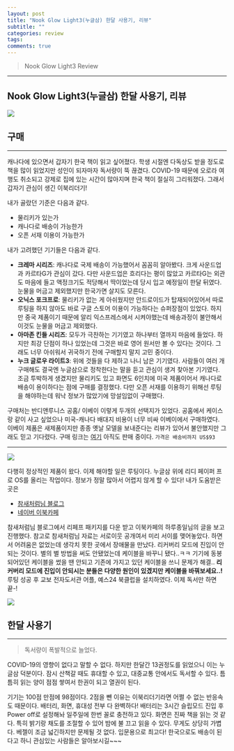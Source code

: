 ```yaml
---
layout: post
title: "Nook Glow Light3(누글삼) 한달 사용기, 리뷰"
subtitle: ""
categories: review
tags:
comments: true
---
```


> Nook Glow Light3 Review

---

## Nook Glow Light3(누글삼) 한달 사용기, 리뷰

![](https://postfiles.pstatic.net/MjAyMDA0MjZfNzAg/MDAxNTg3ODY1ODcyMTcz.AgqWf9P_ukDxNBK707z4S_dRkJfR3IMnnj7A3CCi_GMg.-wkgO4MVepEttMmVtnbe30kqqFvMjMSzfcSwoBvUzlUg.JPEG.rannan09/IMG_4746.jpg?type=w966)

## 구매

---

캐나다에 있으면서 갑자기 한국 책이 읽고 싶어졌다. 학생 시절엔 다독상도 받을 정도로 책을 많이 읽었지만 성인이 되자마자 독서량이 뚝 끊겼다. COVID-19 때문에 오로라 여행도 취소되고 강제로 집에 있는 시간이 많아지며 한국 책이 절실히 그리워졌다. 그래서 갑자기 관심이 생긴 이북리더기!

내가 골랐던 기준은 다음과 같다.

- 물리키가 있는가
- 캐나다로 배송이 가능한가
- 오픈 서재 이용이 가능한가

내가 고려했던 기기들은 다음과 같다.

- <b>크레마 시리즈</b>: 캐나다로 국제 배송이 가능했어서 꼼꼼히 알아봤다. 크게 사운드업과 카르타G가 관심이 갔다. 다만 사운드업은 흐리다는 평이 많았고 카르타G는 외관도 마음에 들고 액정크기도 적당해서 딱이었는데 당시 입고 예정일이 한달 뒤였다. 눈물을 머금고 제외했지만 한국가면 살지도 모른다.
- <b>오닉스 포크프로</b>: 물리키가 없는 게 아쉬웠지만 안드로이드가 탑재되어있어서 따로 루팅을 하지 않아도 바로 구글 스토어 이용이 가능하다는 슈퍼장점이 있었다. 하지만 중국 제품이기 때문에 알리 익스프레스에서 시켜야했는데 배송과정이 불안해서 이것도 눈물을 머금고 제외했다.
- <b>아마존 킨들 시리즈</b>: 모두가 극찬하는 기기였고 하나부터 열까지 마음에 들었다. 하지만 최강 단점이 하나 있었는데 그것은 바로 영어 원서만 볼 수 있다는 것이다. 그래도 너무 아쉬워서 귀국하기 전에 구매할지 말지 고민 중이다.
- <b>누크 글로우 라이트3</b>: 위에 것들을 다 제하고 나니 남은 기기였다. 사람들이 여러 개 구매해도 결국엔 누글삼으로 정착한다는 말을 듣고 관심이 생겨 찾아본 기기였다. 조금 투박하게 생겼지만 물리키도 있고 화면도 6인치에 미국 제품이어서 캐나다로 배송이 용이하다는 점에 구매를 결정했다. 다만 오픈 서재를 이용하기 위해선 루팅을 해야하는데 워낙 정보가 많았기에 망설임없이 구매했다.

구매처는 반디앤루니스 공홈/ 이베이 이렇게 두개의 선택지가 있었다. 공홈에서 케이스랑 같이 사고 싶었으나 미국-캐나다 배대지 비용이 너무 비싸 이베이에서 구매하였다. 이베이 제품은 새제품이지만 종종 옛날 모델을 보내준다는 리뷰가 있어서 불안했지만 그래도 믿고 기다렸다. 구매 링크는 [여기](https://www.ebay.com/itm/Barnes-Noble-NOOK-GlowLight-3-eReader-6-model-8GB-BNRV520/352432657868?ssPageName=STRK%3AMEBIDX%3AIT&_trksid=p2060353.m2749.l2648) 아직도 판매 중이다. `가격은 배송비까지 US$93`

---

![](https://postfiles.pstatic.net/MjAyMDA0MjZfMTk3/MDAxNTg3ODY1ODcyMDEw.s3yEB8FG5jNNUygrqRPsdf3evYvJ1H0fwhIYGdsgqGog.CrLO_EdM_EZ6K6ce39VZZM5hYAk5vXoDzUam53NQ8S4g.JPEG.rannan09/IMG_4265.jpg?type=w966)

다행히 정상적인 제품이 왔다.
이제 해야할 일은 루팅이다. 누글삼 위에 리디 페이퍼 프로 OS를 올리는 작업이다. 정보가 정말 많아서 어렵지 않게 할 수 있다! 내가 도움받은 곳은

- [참새처럼님 블로그](https://blog.naver.com/lovbible)
- [네이버 이북카페](https://cafe.naver.com/ebook)

참새처럼님 블로그에서 리페프 패키지를 다운 받고 이북카페의 하루종일님의 글을 보고 진행했다. 참고로 참새처럼님 자료는 서로이웃 공개여서 미리 서이를 맺어놓았다. 하면서 어려움은 없었는데 생각치 못한 곳에서 장애물을 만났다. 리커버리 모드에 진입이 안되는 것이다. 별의 별 방법을 써도 안됐었는데 케이블을 바꾸니 됐다..ㅋㅋ 기기에 동봉되어있던 케이블을 썼을 땐 안되고 기존에 가지고 있던 케이블을 쓰니 문제가 해결.. <B>리커버리 모드에 진입이 안되시는 분들은 다양한 원인이 있겠지만 케이블을 바꿔보세요..!</b> 루팅 성공 후 교보 전자도서관 어플, 예스24 북클럽을 설치하였다. 이제 독서만 하면 끝-!

![](https://postfiles.pstatic.net/MjAyMDA0MjZfMTE2/MDAxNTg3ODY1ODcyNDY5.mPHo8tOYz6pvoSPy5yIGawAgVfSatv5cQo1_y29Qkmsg.y-1-WNwyboHK3klt5voPUfhHlZh-zLpF-dSiqz7AdxYg.JPEG.rannan09/IMG_4605.jpg?type=w966)

## 한달 사용기

---

> 독서량이 폭발적으로 늘었다.

COVID-19의 영향이 없다고 말할 수 없다. 하지만 한달간 13권정도를 읽었으니 이는 누글삼 덕분이다. 잠시 산책갈 때도 휴대할 수 있고, 대중교통 안에서도 독서할 수 있다. 틈틈히 읽는 양이 점점 쌓여서 한권이 되고 열권이 된다.

기기는 100점 만점에 98점이다. 2점을 뺀 이유는 이북리더기라면 어쩔 수 없는 반응속도 때문이다. 배터리, 화면, 휴대성 전부 다 완벽하다! 배터리는 3시간 슬립모드 진입 후 Power off로 설정해놔 일주일에 한번 꼴로 충전하고 있다. 화면은 진짜 책을 읽는 것 같다. 특히 밝기랑 채도를 조절할 수 있어 밤에 불 끄고 읽을 수 있다. 무게도 상당히 가볍다. 베젤이 조금 넓긴하지만 문제될 것 없다. 입문용으로 최고다! 한국으로도 배송이 된다고 하니 관심있는 사람들은 알아보시길~~~
